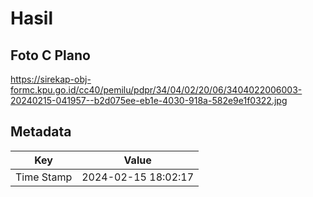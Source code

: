 # Hasil

## Foto C Plano

https://sirekap-obj-formc.kpu.go.id/cc40/pemilu/pdpr/34/04/02/20/06/3404022006003-20240215-041957--b2d075ee-eb1e-4030-918a-582e9e1f0322.jpg


## Metadata

| Key        | Value               |
| ---------- | ------------------- |
| Time Stamp | 2024-02-15 18:02:17 |



